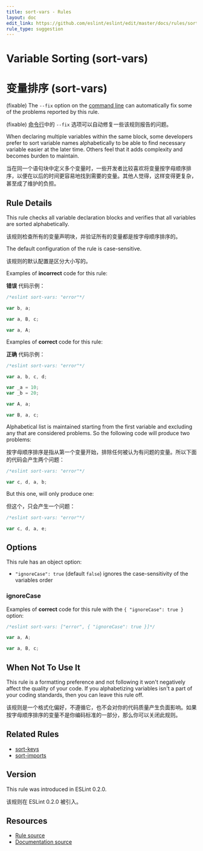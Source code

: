 ```yaml
---
title: sort-vars - Rules
layout: doc
edit_link: https://github.com/eslint/eslint/edit/master/docs/rules/sort-vars.md
rule_type: suggestion
---
```

<!-- Note: No pull requests accepted for this file. See README.md in the root directory for details. -->

# Variable Sorting (sort-vars)

# 变量排序 (sort-vars)

(fixable) The `--fix` option on the [command line](../user-guide/command-line-interface#fixing-problems) can automatically fix some of the problems reported by this rule.

(fixable) [命令行](../user-guide/command-line-interface#fixing-problems)中的 `--fix` 选项可以自动修复一些该规则报告的问题。

When declaring multiple variables within the same block, some developers prefer to sort variable names alphabetically to be able to find necessary variable easier at the later time. Others feel that it adds complexity and becomes burden to maintain.

当在同一个语句块中定义多个变量时，一些开发者比较喜欢将变量按字母顺序排序，以便在以后的时间更容易地找到需要的变量。其他人觉得，这样变得更复杂，甚至成了维护的负担。

## Rule Details

This rule checks all variable declaration blocks and verifies that all variables are sorted alphabetically.

该规则检查所有的变量声明块，并验证所有的变量都是按字母顺序排序的。

The default configuration of the rule is case-sensitive.

该规则的默认配置是区分大小写的。

Examples of **incorrect** code for this rule:

**错误** 代码示例：

```js
/*eslint sort-vars: "error"*/

var b, a;

var a, B, c;

var a, A;
```

Examples of **correct** code for this rule:

**正确** 代码示例：

```js
/*eslint sort-vars: "error"*/

var a, b, c, d;

var _a = 10;
var _b = 20;

var A, a;

var B, a, c;
```

Alphabetical list is maintained starting from the first variable and excluding any that are considered problems. So the following code will produce two problems:

按字母顺序排序是指从第一个变量开始，排除任何被认为有问题的变量。所以下面的代码会产生两个问题：

```js
/*eslint sort-vars: "error"*/

var c, d, a, b;
```

But this one, will only produce one:

但这个，只会产生一个问题：

```js
/*eslint sort-vars: "error"*/

var c, d, a, e;
```

## Options

This rule has an object option:

* `"ignoreCase": true` (default `false`) ignores the case-sensitivity of the variables order

### ignoreCase

Examples of **correct** code for this rule with the `{ "ignoreCase": true }` option:

```js
/*eslint sort-vars: ["error", { "ignoreCase": true }]*/

var a, A;

var a, B, c;
```

## When Not To Use It

This rule is a formatting preference and not following it won't negatively affect the quality of your code. If you alphabetizing variables isn't a part of your coding standards, then you can leave this rule off.

该规则是一个格式化偏好，不遵循它，也不会对你的代码质量产生负面影响。如果按字母顺序排序的变量不是你编码标准的一部分，那么你可以关闭此规则。

## Related Rules

* [sort-keys](sort-keys)
* [sort-imports](sort-imports)

## Version

This rule was introduced in ESLint 0.2.0.

该规则在 ESLint 0.2.0 被引入。

## Resources

* [Rule source](https://github.com/eslint/eslint/tree/master/lib/rules/sort-vars.js)
* [Documentation source](https://github.com/eslint/eslint/tree/master/docs/rules/sort-vars.md)
